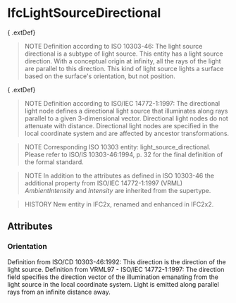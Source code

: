 # IfcLightSourceDirectional

{ .extDef}<!-- end of definition -->
> NOTE Definition according to ISO 10303-46:
> The light source directional is a subtype of light source. This entity has a light source direction. With a conceptual origin at infinity, all the rays of the light are parallel to this direction. This kind of light source lights a surface based on the surface's orientation, but not position.

{ .extDef}
> NOTE Definition according to ISO/IEC 14772-1:1997:
> The directional light node defines a directional light source that illuminates along rays parallel to a given 3-dimensional vector. Directional light nodes do not attenuate with distance. Directional light nodes are specified in the local coordinate system and are affected by ancestor transformations.

> NOTE Corresponding ISO 10303 entity: light_source_directional. Please refer to ISO/IS 10303-46:1994, p. 32 for the final definition of the formal standard.

> NOTE In addition to the attributes as defined in ISO 10303-46 the additional property from ISO/IEC 14772-1:1997 (VRML) _AmbientIntensity_ and _Intensity_ are inherited from the supertype.

> HISTORY New entity in IFC2x, renamed and enhanced in IFC2x2.

## Attributes

### Orientation
Definition from ISO/CD 10303-46:1992: This direction is the direction of the light source.
Definition from VRML97 - ISO/IEC 14772-1:1997: The direction field specifies the direction vector of the illumination emanating from the light source in the local coordinate system. Light is emitted along parallel rays from an infinite distance away.
